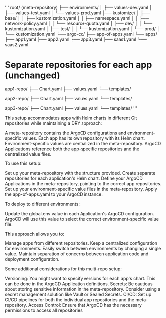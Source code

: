'''
root/ (meta-repository)
├── environments/
│   ├── values-dev.yaml
│   ├── values-test.yaml
│   └── values-prod.yaml
├── kustomize/
│   ├── base/
│   │   ├── kustomization.yaml
│   │   ├── namespace.yaml
│   │   ├── network-policy.yaml
│   │   └── resource-quota.yaml
│   ├── dev/
│   │   └── kustomization.yaml
│   ├── test/
│   │   └── kustomization.yaml
│   └── prod/
│       └── kustomization.yaml
└── argo-cd/
    ├── app-of-apps.yaml
    └── apps/
        ├── app1.yaml
        ├── app2.yaml
        ├── app3.yaml
        ├── saas1.yaml
        └── saas2.yaml

# Separate repositories for each app (unchanged)
app1-repo/
├── Chart.yaml
├── values.yaml
└── templates/

app2-repo/
├── Chart.yaml
├── values.yaml
└── templates/

app3-repo/
├── Chart.yaml
├── values.yaml
└── templates/
'''

This setup accommodates apps with Helm charts in different Git repositories while maintaining a DRY approach:

A meta-repository contains the ArgoCD configurations and environment-specific values.
Each app has its own repository with its Helm chart.
Environment-specific values are centralized in the meta-repository.
ArgoCD Applications reference both the app-specific repositories and the centralized value files.

To use this setup:

Set up your meta-repository with the structure provided.
Create separate repositories for each application's Helm chart.
Define your ArgoCD Applications in the meta-repository, pointing to the correct app repositories.
Set up your environment-specific value files in the meta-repository.
Apply the app-of-apps.yaml to your ArgoCD instance.

To deploy to different environments:

Update the global.env value in each Application's ArgoCD configuration.
ArgoCD will use this value to select the correct environment-specific value file.

This approach allows you to:

Manage apps from different repositories.
Keep a centralized configuration for environments.
Easily switch between environments by changing a single value.
Maintain separation of concerns between application code and deployment configuration.

Some additional considerations for this multi-repo setup:

Versioning: You might want to specify versions for each app's chart. This can be done in the ArgoCD Application definitions.
Secrets: Be cautious about storing sensitive information in the meta-repository. Consider using a secret management solution like Vault or Sealed Secrets.
CI/CD: Set up CI/CD pipelines for both the individual app repositories and the meta-repository.
Access Control: Ensure that ArgoCD has the necessary permissions to access all repositories.
